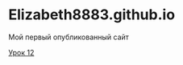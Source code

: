 

# Elizabeth8883.github.io
Мой первый опубликованный сайт

[Урок 12](https://elizabeth8883.github.io/lesson_12/ "Моя готовая работа")
